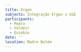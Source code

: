 ```yaml
---
title: Ergon
subjects: Integração Ergon x SGE
participants:
  - Pedro
  - Valdeir
  - Euzebio
date: ''
location: Madre Belém
---
```

